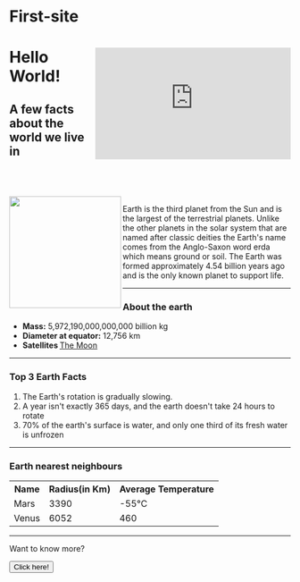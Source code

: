 # First-site
<html>
    <head>
        <title>HTML Project</title>
        <meta charset="utf-8"/>
        <meta http-equiv="content type" content="text/html; charset=utf-8">
        <meta name="viewport" content="width=device-width, initial-scale=1" />
    </head>
    <body>
        <div>
            <iframe src="https://www.youtube.com/embed/HCDVN7DCzYE" width="350" height="200" align="right" title="YouTube video player" frameborder="0" allow="accelerometer; autoplay; clipboard-write; encrypted-media; gyroscope; picture-in-picture" allowfullscreen></iframe>
            <h1>Hello World!</h1>
            <h2>A few facts about the world we live in</h2>
            <br><br><br>
            <img src="https://www.bing.com/th?id=OIP.UV4rmAKUd5rVv7Nku54W_gHaHY&w=150&h=149&c=8&rs=1&qlt=90&o=6&dpr=1.25&pid=3.1&rm=2" align="left" width="200"/>
            <p>Earth is the third planet from the Sun and is the largest of the terrestrial planets. Unlike the other planets in the solar system that are named after classic deities the Earth's name comes from the Anglo-Saxon word erda which means ground or soil. The Earth was formed approximately 4.54 billion years ago and is the only known planet to support life.</p>
            <hr/>
            <h3>About the earth</h3>
            <ul>
                <li><strong>Mass:</strong> 5,972,190,000,000,000 billion kg</li>
                <li><strong>Diameter at equator:</strong> 12,756 km</li>
                <li><strong>Satellites </strong><a href="https://space-facts.com/the-moon/"><u>The Moon</u></a></li>
            </ul>
            <hr/>
            <h3>Top 3 Earth Facts</h3>
            <ol>
                <li>The Earth's rotation is gradually slowing.</li>
                <li>A year isn't exactly 365 days, and the earth doesn't take 24 hours to rotate</li>
                <li>70% of the earth's surface is water, and only one third of its fresh water is unfrozen</li>
            </ol>
            <hr/>
            <h3>Earth nearest neighbours</h3>
            <table>
                <tr><th>Name </th><th>Radius(in Km) </th><th>Average Temperature</th></tr>
                <tr><td>Mars</td><td>3390</td><td>-55°C</td></tr>
                <tr><td>Venus</td><td>6052</td><td>460</td></tr>
            </table>
            <hr/>
            <p>Want to know more?</p>
            <form action="http://space-facts.com/earth/">
                <p><input type="submit" value="Click here!"/></p>
            </form>
        </div>
    </body>
</html>
